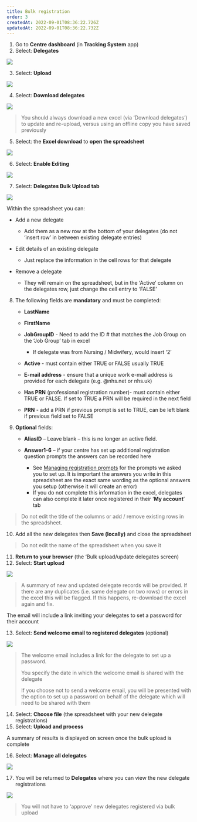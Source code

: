 ```yaml
---
title: Bulk registration
order: 3
createdAt: 2022-09-01T08:36:22.726Z
updatedAt: 2022-09-01T08:36:22.732Z
---
```

1. Go to **Centre dashboard** (in **Tracking System** app) ​
2. Select: **Delegates**​

![](/img/cm-4-14-Bulk.jpg)

3. Select: **Upload**​

![](/img/cm-4-15-Bulk.jpg)

4. Select: **Download delegates​**

![](/img/cm-4-16-Bulk.jpg)

> You should always download a new excel (via ‘Download delegates’) to update and re-upload, versus using an offline copy you have saved previously​

5. Select: the **Excel download** to **open the spreadsheet ​**

![](/img/cm-4-17-Bulk.jpg)

6. Select: **Enable Editing​**

![](/img/cm-4-18-Bulk.jpg)

7. Select: **Delegates Bulk Upload** **tab**​

![](/img/cm-4-19-Bulk.jpg)

Within the spreadsheet you can:​

* Add a new delegate​

  * Add them as a new row at the bottom of your delegates (do not ‘insert row’ in between existing delegate entries)​
* ​Edit details of an existing delegate​

  * Just replace the information in the cell rows for that delegate​
* Remove a delegate​

  * They will remain on the spreadsheet, but in the ‘Active’ column on the delegates row, just change the cell entry to ‘FALSE’​

8. The following fields are **mandatory** and must be completed:​

   * **LastName​**
   * **FirstName​**
   * **JobGroupID** -  Need to add the ID # that matches the Job Group on the ‘Job Group’ tab in excel​

     * If delegate was from Nursing / Midwifery, would insert ‘2’​
   * **Active** - must contain either TRUE or FALSE usually TRUE​
   * **E-mail address** - ensure that a unique work e-mail address is provided for each delegate (e.g. @nhs.net or nhs.uk)​
   * **Has PRN** (professional registration number)- must contain either TRUE or FALSE. If set to TRUE a PRN will be required in the next field​
   * **PRN** - add a PRN if previous prompt is set to TRUE, can be left blank if previous field set to FALSE​
9. **Optional** fields:​

   * **AliasID** – Leave blank – this is no longer an active field.​
   * **Answer1-6** – if your centre has set up additional registration question prompts the answers can be recorded here​

     * See [Managing registration prompts](/user-guide/centremanager/02-centre-management/configuring-centre-details/managing-registration-prompts) for the prompts we asked you to set up. It is important the answers you write in this spreadsheet are the exact same wording as the optional answers you setup (otherwise it will create an error)​
     * If you do not complete this information in the excel, delegates can also complete it later once registered in their ‘**My account**’ tab​

> ​Do not edit the title of the columns or add / remove existing rows in the spreadsheet. ​

10. Add all the new delegates then **Save (locally)** and close the spreadsheet​

> Do not edit the name of the spreadsheet when you save it​

11. **Return to your browser** (the ‘Bulk upload/update delegates screen)​
12. Select: **Start upload ​**

![](/img/cm-4-20-Bulk.jpg)

> A summary of new and updated delegate records will be provided. If there are any duplicates (i.e. same delegate on two rows) or errors in the excel this will be flagged. If this happens, re-download the excel again and fix.​

The email will include a link inviting your delegates to set a password for their account​​

13. Select: **Send welcome email to registered delegates** (optional)​

![](/img/cm-4-21-Bulk.jpg)

> The welcome email includes a link for the delegate to set up a password.​
>
> You specify the date in which the welcome email is shared with the delegate​
>
> If you choose not to send a welcome email, you will be presented with the option to set up a password on behalf of the delegate which will need to be shared with them ​
> ​

14. Select: **Choose file** (the spreadsheet with your new delegate registrations)​
15. Select: **Upload and process​**

A summary of results is displayed on screen once the bulk upload is complete ​

16. Select: **Manage all delegates​**

![](/img/cm-4-22-Bulk.jpg)

17. You will be returned to **Delegates** where you can view the new delegate registrations  ​

![](/img/cm-4-23-Bulk.jpg)

> You will not have to ‘approve’ new delegates registered via bulk upload​